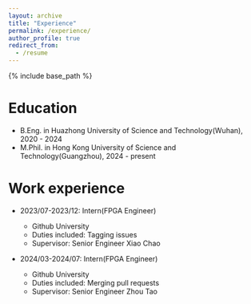 ```yaml
---
layout: archive
title: "Experience"
permalink: /experience/
author_profile: true
redirect_from:
  - /resume
---
```


{% include base_path %}

Education
======
* B.Eng. in Huazhong University of Science and Technology(Wuhan), 2020 - 2024
* M.Phil. in Hong Kong University of Science and Technology(Guangzhou), 2024 - present

Work experience
======
* 2023/07-2023/12: Intern(FPGA Engineer)
  * Github University
  * Duties included: Tagging issues
  * Supervisor: Senior Engineer Xiao Chao

* 2024/03-2024/07: Intern(FPGA Engineer)
  * Github University
  * Duties included: Merging pull requests
  * Supervisor: Senior Engineer Zhou Tao
  


